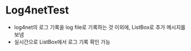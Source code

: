 # Log4netTest

* log4net의 로그 기록을 log file로 기록하는 것 이외에, ListBox로 추가 메시지를 보냄
* 실시간으로 ListBox에서 로그 기록 확인 가능
